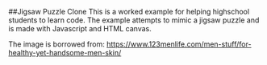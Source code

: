 ##Jigsaw Puzzle Clone
This is a worked example for helping highschool students to learn code. The example attempts to mimic a jigsaw puzzle and is made with Javascript and HTML canvas.

The image is borrowed from:
https://www.123menlife.com/men-stuff/for-healthy-yet-handsome-men-skin/
